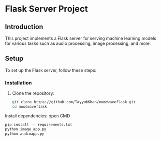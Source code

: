 # Flask Server Project

## Introduction
This project implements a Flask server for serving machine learning models for various tasks such as audio processing, image processing, and more.

## Setup
To set up the Flask server, follow these steps:

### Installation
1. Clone the repository:
   ```bash
   git clone https://github.com/TayyubKhan/moodwaveflask.git
   cd moodwaveflask
Install dependencies:
open CMD
```bash
pip install -r requirements.txt
python image_app.py
python audioapp.py
